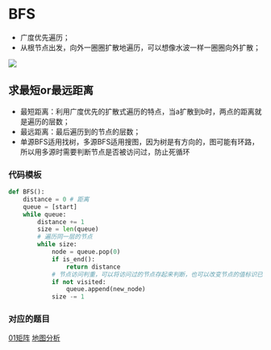# BFS
* 广度优先遍历；
* 从根节点出发，向外一圈圈扩散地遍历，可以想像水波一样一圈圈向外扩散；

![](https://pic.leetcode-cn.com/0ef5121d0b1b70d60967e0f8081df945dbbca0a4b8fff26b8ca0e09c649e9210.jpg)

## 求最短or最远距离
* 最短距离：利用广度优先的扩散式遍历的特点，当a扩散到b时，两点的距离就是遍历的层数；
* 最远距离：最后遍历到的节点的层数；
* 单源BFS适用找树，多源BFS适用搜图，因为树是有方向的，图可能有环路，所以用多源时需要判断节点是否被访问过，防止死循环

### 代码模板
```python
def BFS():
    distance = 0 # 距离
    queue = [start]
    while queue:
        distance += 1
        size = len(queue)
        # 遍历同一层的节点
        while size:
            node = queue.pop(0)
            if is_end():
                return distance
            # 节点访问判重，可以将访问过的节点存起来判断，也可以改变节点的值标识已被访问，这样可以节省空间
            if not visited:
                queue.append(new_node)
            size -= 1
```

### 对应的题目
[01矩阵](https://leetcode-cn.com/problems/01-matrix/)
[地图分析](https://leetcode-cn.com/problems/as-far-from-land-as-possible/)